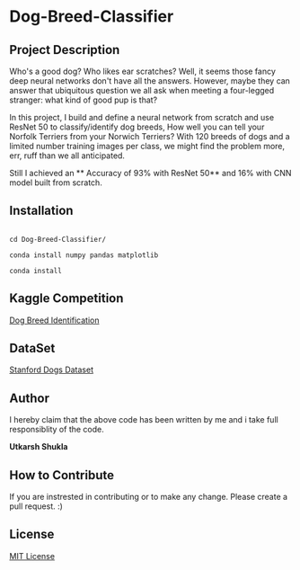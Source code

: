 # Dog-Breed-Classifier
## Project Description 
Who's a good dog? Who likes ear scratches? Well, it seems those fancy deep neural networks don't have all the answers. However, maybe they can answer that ubiquitous question we all ask when meeting a four-legged stranger: what kind of good pup is that?

In this project, I build and define a neural network from scratch and use ResNet 50 to classify/identify dog breeds, How well you can tell your Norfolk Terriers from your Norwich Terriers? With 120 breeds of dogs and a limited number training images per class, we might find the problem more, err, ruff than we all anticipated.

Still I achieved an ** Accuracy of 93% with ResNet 50** and 16% with CNN model built from scratch.

## Installation 

```git clone https://github.com/Utkarsh-Shukla12/Dog-Breed-Classifier/

cd Dog-Breed-Classifier/

conda install numpy pandas matplotlib

conda install 

```

## Kaggle Competition

[Dog Breed Identification](https://www.kaggle.com/c/dog-breed-identification)

## DataSet

[Stanford Dogs Dataset](http://vision.stanford.edu/aditya86/ImageNetDogs/)

## Author
I hereby claim that the above code has been written by me and i take full responsiblity of the code.

**Utkarsh Shukla**

## How to Contribute

If you are instrested in contributing or to make any change. Please create a pull request. :)

## License
[MIT License](https://en.wikipedia.org/wiki/MIT_License)
